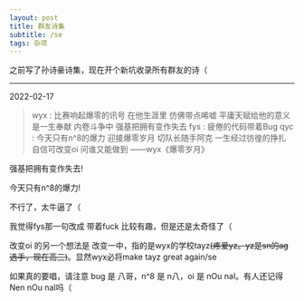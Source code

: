 ```yaml
---
layout: post
title: 群友诗集
subtitle: /se
tags: 杂项
---
```


之前写了孙诗豪诗集，现在开个新坑收录所有群友的诗（

-----

2022-02-17

> wyx : 比赛响起爆零的讯号
在他生涯里
仿佛带点唏嘘
平庸天赋给他的意义
是一生奉献
内卷斗争中
强基把拥有变作失去
fys : 疲倦的代码带着Bug
qyc : 今天只有n^8的爆力
迎接爆零岁月
切队长随手阿克
一生经过彷徨的挣扎
自信可改变oi
问谁又能做到
——wyx《爆零岁月》

强基把拥有变作失去!

今天只有n^8的爆力!

不行了，太牛逼了（

我觉得fys那一句改成 带着fuck 比较有趣，但是还是太奇怪了（

改变oi 的另一个想法是 改变一中，指的是wyx的学校tayz~~(疼爱yz。yz是sn的ag选手，现在高三)~~。显然wyx必将make tayz great again/se

如果真的要唱，请注意 bug 是 八哥，n^8 是 n八，oi 是 nOu naI。有人还记得 Nen nOu naI吗（

